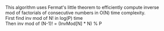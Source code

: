 This algorithm uses Fermat's little theorem to efficiently compute inverse mod of factorials of consecutive numbers in O(N) time complexity.  
First find inv mod of N! in log(P) time  
Then inv mod of (N-1)! = (InvMod[N] * N) % P    
